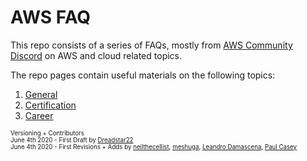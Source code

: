 # AWS FAQ
This repo consists of a series of FAQs, mostly from [AWS Community Discord](https://discord.gg/JN9FMbm) on AWS and cloud related topics.

The repo pages contain useful materials on the following topics:
1. [General](general.md)
2. [Certification](certification.md)
3. [Career](career.md)

<sup><sub>
Versioning + Contributors<br>
June 4th 2020 - First Draft by [Dreadstar22](https://www.reddit.com/user/Dreadstar22) <br>
June 4th 2020 - First Revisions + Adds by [neilthecellist](https://www.reddit.com/user/neilthecellist/), [meshuga](https://github.com/meshuga), [Leandro Damascena](https://github.com/leandrodamascena), [Paul Casey](https://www.linkedin.com/in/heycasey/)
    </sup></sub>
